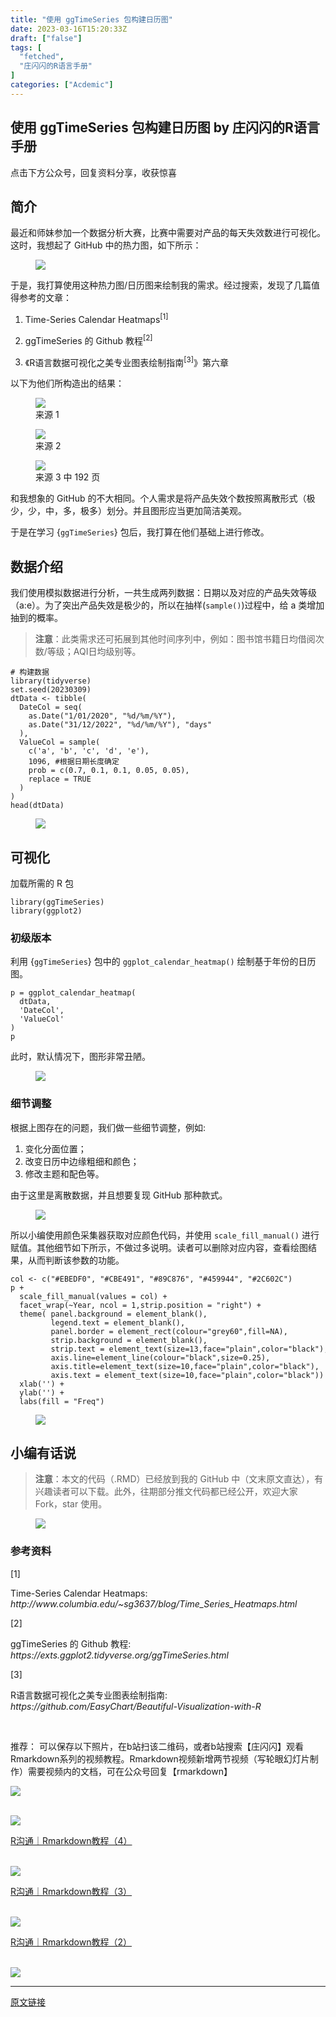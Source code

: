 ```yaml
---
title: "使用 ggTimeSeries 包构建日历图"
date: 2023-03-16T15:20:33Z
draft: ["false"]
tags: [
  "fetched",
  "庄闪闪的R语言手册"
]
categories: ["Acdemic"]
---
```

使用 ggTimeSeries 包构建日历图 by 庄闪闪的R语言手册
------
<div><p data-mpa-powered-by="yiban.io"><span>点击下方</span><span>公众号</span><span>，回复</span><span>资料分享</span><span>，收获惊喜</span></p><section><mp-common-profile data-pluginname="mpprofile" data-weui-theme="light" data-id="MzI1NjUwMjQxMQ==" data-headimg="http://mmbiz.qpic.cn/mmbiz_png/MIcgkkEyTHiaOjUwXredJLzMleuKP97WYf7W4ylibNiaRJlP7icneHRGekYcQEPgTLpIDbibTuuEADhn0Sv4Xqhhf4A/0?wx_fmt=png" data-nickname="庄闪闪的R语言手册" data-alias="Zss_R4ds" data-signature="在读统计博士生，R语言爱好者。来跟着我一起学 R 数据科学，可视化。" data-from="0" data-is_biz_ban="0"></mp-common-profile></section><section data-tool="mdnice编辑器" data-website="https://www.mdnice.com"><section data-tool="mdnice编辑器" data-website="https://www.mdnice.com"><h2 data-tool="mdnice编辑器"><span></span><span>简介</span></h2><p data-tool="mdnice编辑器">最近和师妹参加一个数据分析大赛，比赛中需要对产品的每天失效数进行可视化。这时，我想起了 GitHub 中的热力图，如下所示：</p><figure data-tool="mdnice编辑器"><img data-ratio="0.2536231884057971" data-src="https://mmbiz.qpic.cn/mmbiz_png/MIcgkkEyTHjGAMwWEb8rAj2CibVfwadrVkF5rrHJbNdZrZQefbJ8UtFuKQXFb8b0mHraNJg5E7cJWW0DqKA2FQw/640?wx_fmt=png" data-type="png" data-w="1380" src="https://mmbiz.qpic.cn/mmbiz_png/MIcgkkEyTHjGAMwWEb8rAj2CibVfwadrVkF5rrHJbNdZrZQefbJ8UtFuKQXFb8b0mHraNJg5E7cJWW0DqKA2FQw/640?wx_fmt=png"></figure><p data-tool="mdnice编辑器">于是，我打算使用这种热力图/日历图来绘制我的需求。经过搜索，发现了几篇值得参考的文章：</p><ol data-tool="mdnice编辑器"><li><section><p><span>Time-Series Calendar Heatmaps</span><sup>[1]</sup></p></section></li><li><section><p><span>ggTimeSeries 的 Github 教程</span><sup>[2]</sup></p></section></li><li><section><p>《<span>R语言数据可视化之美专业图表绘制指南</span><sup>[3]</sup>》第六章</p></section></li></ol><p data-tool="mdnice编辑器">以下为他们所构造出的结果：</p><figure data-tool="mdnice编辑器"><img data-ratio="0.8890200708382526" data-src="https://mmbiz.qpic.cn/mmbiz_png/MIcgkkEyTHjGAMwWEb8rAj2CibVfwadrVWcYCF4xKMuSKJuUQrSyWQR8P5sV3W1tiaAFDsDf68qATQgmsyCRI5ag/640?wx_fmt=png" data-type="png" data-w="1694" src="https://mmbiz.qpic.cn/mmbiz_png/MIcgkkEyTHjGAMwWEb8rAj2CibVfwadrVWcYCF4xKMuSKJuUQrSyWQR8P5sV3W1tiaAFDsDf68qATQgmsyCRI5ag/640?wx_fmt=png"><figcaption>来源 1</figcaption></figure><figure data-tool="mdnice编辑器"><img data-ratio="0.3803986710963455" data-src="https://mmbiz.qpic.cn/mmbiz_png/MIcgkkEyTHjGAMwWEb8rAj2CibVfwadrVqFZp0wWkVrpbBiblnPPCReDGGsRTu5Q1Z1eTicUENyljCbZu6sdBgeicQ/640?wx_fmt=png" data-type="png" data-w="1204" src="https://mmbiz.qpic.cn/mmbiz_png/MIcgkkEyTHjGAMwWEb8rAj2CibVfwadrVqFZp0wWkVrpbBiblnPPCReDGGsRTu5Q1Z1eTicUENyljCbZu6sdBgeicQ/640?wx_fmt=png"><figcaption>来源 2</figcaption></figure><figure data-tool="mdnice编辑器"><img data-ratio="0.4991624790619765" data-src="https://mmbiz.qpic.cn/mmbiz_png/MIcgkkEyTHjGAMwWEb8rAj2CibVfwadrVCnk5gttVbdbeQkPelR5S0icweTGuIPvEE8TAfa3gQa5Qw5Q32Riba0nQ/640?wx_fmt=png" data-type="png" data-w="1194" src="https://mmbiz.qpic.cn/mmbiz_png/MIcgkkEyTHjGAMwWEb8rAj2CibVfwadrVCnk5gttVbdbeQkPelR5S0icweTGuIPvEE8TAfa3gQa5Qw5Q32Riba0nQ/640?wx_fmt=png"><figcaption>来源 3 中 192 页</figcaption></figure><p data-tool="mdnice编辑器">和我想象的 GitHub 的不大相同。个人需求是将产品失效个数按照离散形式（极少，少，中，多，极多）划分。并且图形应当更加简洁美观。</p><p data-tool="mdnice编辑器">于是在学习 {<code>ggTimeSeries</code>} 包后，我打算在他们基础上进行修改。</p><h2 data-tool="mdnice编辑器"><span></span><span>数据介绍</span></h2><p data-tool="mdnice编辑器">我们使用模拟数据进行分析，一共生成两列数据：日期以及对应的产品失效等级（a:e）。为了突出产品失效是极少的，所以在抽样(<code>sample()</code>)过程中，给 a 类增加抽到的概率。</p><blockquote data-tool="mdnice编辑器"><p><strong>注意</strong>：此类需求还可拓展到其他时间序列中，例如：图书馆书籍日均借阅次数/等级；AQI日均级别等。</p></blockquote><pre data-tool="mdnice编辑器"><span></span><code><span># 构建数据</span><br><span>library</span>(tidyverse)<br>set.seed(<span>20230309</span>)<br>dtData &lt;- tibble(<br>  DateCol = seq(<br>    as.Date(<span>"1/01/2020"</span>, <span>"%d/%m/%Y"</span>),<br>    as.Date(<span>"31/12/2022"</span>, <span>"%d/%m/%Y"</span>), <span>"days"</span><br>  ),<br>  ValueCol = sample(<br>    c(<span>'a'</span>, <span>'b'</span>, <span>'c'</span>, <span>'d'</span>, <span>'e'</span>),<br>    <span>1096</span>, <span>#根据日期长度确定</span><br>    prob = c(<span>0.7</span>, <span>0.1</span>, <span>0.1</span>, <span>0.05</span>, <span>0.05</span>),<br>    replace = <span>TRUE</span><br>  )<br>)<br>head(dtData)<br></code></pre><figure data-tool="mdnice编辑器"><img data-ratio="0.9570957095709571" data-src="https://mmbiz.qpic.cn/mmbiz_png/MIcgkkEyTHjGAMwWEb8rAj2CibVfwadrVWcVuZxA1txEDfPf13tNBJOvlfZZD7fM1CpSLt3uUg2lZRLjZ6ibjAKw/640?wx_fmt=png" data-type="png" data-w="606" src="https://mmbiz.qpic.cn/mmbiz_png/MIcgkkEyTHjGAMwWEb8rAj2CibVfwadrVWcVuZxA1txEDfPf13tNBJOvlfZZD7fM1CpSLt3uUg2lZRLjZ6ibjAKw/640?wx_fmt=png"></figure><h2 data-tool="mdnice编辑器"><span></span><span>可视化</span></h2><p data-tool="mdnice编辑器">加载所需的 R 包</p><pre data-tool="mdnice编辑器"><span></span><code><span>library</span>(ggTimeSeries)<br><span>library</span>(ggplot2)<br></code></pre><h3 data-tool="mdnice编辑器"><span></span><span>初级版本</span><span></span></h3><p data-tool="mdnice编辑器">利用 {<code>ggTimeSeries</code>} 包中的 <code>ggplot_calendar_heatmap()</code> 绘制基于年份的日历图。</p><pre data-tool="mdnice编辑器"><span></span><code>p = ggplot_calendar_heatmap(<br>  dtData,<br>  <span>'DateCol'</span>,<br>  <span>'ValueCol'</span><br>)<br>p<br></code></pre><p data-tool="mdnice编辑器">此时，默认情况下，图形非常丑陋。</p><figure data-tool="mdnice编辑器"><img data-ratio="0.21621621621621623" data-src="https://mmbiz.qpic.cn/mmbiz_png/MIcgkkEyTHjGAMwWEb8rAj2CibVfwadrV1Jx5dIcpSicicy6xjTia91vRPB8rlPibicIy9mOJ0icTxdZo0ydDE5tSJmzg/640?wx_fmt=png" data-type="png" data-w="1628" src="https://mmbiz.qpic.cn/mmbiz_png/MIcgkkEyTHjGAMwWEb8rAj2CibVfwadrV1Jx5dIcpSicicy6xjTia91vRPB8rlPibicIy9mOJ0icTxdZo0ydDE5tSJmzg/640?wx_fmt=png"></figure><h3 data-tool="mdnice编辑器"><span></span><span>细节调整</span><span></span></h3><p data-tool="mdnice编辑器">根据上图存在的问题，我们做一些细节调整，例如:</p><ol data-tool="mdnice编辑器"><li><section>变化分面位置；</section></li><li><section>改变日历中边缘粗细和颜色；</section></li><li><section>修改主题和配色等。</section></li></ol><p data-tool="mdnice编辑器">由于这里是离散数据，并且想要复现 GitHub 那种款式。</p><figure data-tool="mdnice编辑器"><img data-ratio="0.05641025641025641" data-src="https://mmbiz.qpic.cn/mmbiz_png/MIcgkkEyTHjGAMwWEb8rAj2CibVfwadrVpvRFDPs0NricSRxaIibkWCDjz1S2F87qvwOLugj0SbFLBJYdfhZDFURQ/640?wx_fmt=png" data-type="png" data-w="1560" src="https://mmbiz.qpic.cn/mmbiz_png/MIcgkkEyTHjGAMwWEb8rAj2CibVfwadrVpvRFDPs0NricSRxaIibkWCDjz1S2F87qvwOLugj0SbFLBJYdfhZDFURQ/640?wx_fmt=png"></figure><p data-tool="mdnice编辑器">所以小编使用颜色采集器获取对应颜色代码，并使用 <code>scale_fill_manual()</code> 进行赋值。其他细节如下所示，不做过多说明。读者可以删除对应内容，查看绘图结果，从而判断该参数的功能。</p><pre data-tool="mdnice编辑器"><span></span><code>col &lt;- c(<span>"#EBEDF0"</span>, <span>"#CBE491"</span>, <span>"#89C876"</span>, <span>"#459944"</span>, <span>"#2C602C"</span>)<br>p + <br>  scale_fill_manual(values = col) + <br>  facet_wrap(~Year, ncol = <span>1</span>,strip.position = <span>"right"</span>) +<br>  theme( panel.background = element_blank(),<br>         legend.text = element_blank(),<br>         panel.border = element_rect(colour=<span>"grey60"</span>,fill=<span>NA</span>),<br>         strip.background = element_blank(),<br>         strip.text = element_text(size=<span>13</span>,face=<span>"plain"</span>,color=<span>"black"</span>),<br>         axis.line=element_line(colour=<span>"black"</span>,size=<span>0.25</span>),<br>         axis.title=element_text(size=<span>10</span>,face=<span>"plain"</span>,color=<span>"black"</span>),<br>         axis.text = element_text(size=<span>10</span>,face=<span>"plain"</span>,color=<span>"black"</span>)) +<br>  xlab(<span>''</span>) + <br>  ylab(<span>''</span>) +  <br>  labs(fill = <span>"Freq"</span>) <br></code></pre><figure data-tool="mdnice编辑器"><img data-ratio="0.4114149821640904" data-src="https://mmbiz.qpic.cn/mmbiz_png/MIcgkkEyTHjGAMwWEb8rAj2CibVfwadrVESGhrv57xt68aqCNgFzSW8LTXkjOZC5gueFCzr2VFIh2VeVsDhpJibg/640?wx_fmt=png" data-type="png" data-w="1682" src="https://mmbiz.qpic.cn/mmbiz_png/MIcgkkEyTHjGAMwWEb8rAj2CibVfwadrVESGhrv57xt68aqCNgFzSW8LTXkjOZC5gueFCzr2VFIh2VeVsDhpJibg/640?wx_fmt=png"></figure><h2 data-tool="mdnice编辑器"><span></span><span>小编有话说</span></h2><blockquote data-tool="mdnice编辑器"><p><strong>注意</strong>：本文的代码（.RMD）已经放到我的 GitHub 中（文末原文直达），有兴趣读者可以下载。此外，往期部分推文代码都已经公开，欢迎大家 Fork，star 使用。</p></blockquote><figure data-tool="mdnice编辑器"><img data-ratio="0.4053191489361702" data-src="https://mmbiz.qpic.cn/mmbiz_png/MIcgkkEyTHjGAMwWEb8rAj2CibVfwadrVYT2I0jdGiaBqoD5Yqr5I3NcNY12FZibN3UjW7Vg91E5z4fnDzLyEiaJYg/640?wx_fmt=png" data-type="png" data-w="1880" src="https://mmbiz.qpic.cn/mmbiz_png/MIcgkkEyTHjGAMwWEb8rAj2CibVfwadrVYT2I0jdGiaBqoD5Yqr5I3NcNY12FZibN3UjW7Vg91E5z4fnDzLyEiaJYg/640?wx_fmt=png"></figure><h3 data-tool="mdnice编辑器"><span>参考资料</span></h3><section data-tool="mdnice编辑器"><span><span>[1]</span><p>Time-Series Calendar Heatmaps: <em>http://www.columbia.edu/~sg3637/blog/Time_Series_Heatmaps.html</em></p></span><span><span>[2]</span><p>ggTimeSeries 的 Github 教程: <em>https://exts.ggplot2.tidyverse.org/ggTimeSeries.html</em></p></span><span><span>[3]</span><p>R语言数据可视化之美专业图表绘制指南: <em>https://github.com/EasyChart/Beautiful-Visualization-with-R</em></p></span></section></section><section data-tool="mdnice编辑器"><span><p><br></p></span></section></section><section data-tool="mdnice编辑器" data-website="https://www.mdnice.com"><p data-tool="mdnice编辑器">推荐： 可以保存以下照片，在b站扫该二维码，或者b站搜索【庄闪闪】观看Rmarkdown系列的视频教程。Rmarkdown视频新增两节视频（写轮眼幻灯片制作）需要视频内的文档，可在公众号回复【rmarkdown】<br></p></section><p><img data-cropselx1="0" data-cropselx2="558" data-cropsely1="0" data-cropsely2="709" data-ratio="1.2697916666666667" data-s="300,640" data-src="https://mmbiz.qpic.cn/mmbiz_jpg/MIcgkkEyTHgqHNBecRAPwEt9BwiazJN4FgL5hGictfWBVK6f5pS7a3CQBiaE7L8IgJwIcJCQXVdMEsQibnNkiajfoZw/640?wx_fmt=jpeg" data-type="jpeg" data-w="960" src="https://mmbiz.qpic.cn/mmbiz_jpg/MIcgkkEyTHgqHNBecRAPwEt9BwiazJN4FgL5hGictfWBVK6f5pS7a3CQBiaE7L8IgJwIcJCQXVdMEsQibnNkiajfoZw/640?wx_fmt=jpeg"></p><section data-mpa-template="t" data-from="yb-recommend-list"><br><section data-mpa-template="t" data-from="yb-recommend" data-recommend-article-type="normal" data-recomment-template-id="1" data-recommend-article-id="2247492028_1" data-recommend-article-time="1615811746" data-recommend-article-cover="http://mmbiz.qpic.cn/mmbiz_jpg/MIcgkkEyTHjqYtTRnKYwYP4k7iaZoMibUQYZg8ziaLUAFiaIK4cNS6u5iazLD9ffuN9C8M9pk0Nq5y7GhM5npfTibnRw/0?wx_fmt=jpeg" data-recommend-article-title="R沟通｜Rmarkdown教程（4）" data-recommend-article-content-url="http://mp.weixin.qq.com/s?__biz=MzI1NjUwMjQxMQ==&amp;mid=2247492028&amp;idx=1&amp;sn=9964f55b6cdc984f22620330e752226e&amp;chksm=ea271e58dd50974e35b274816cd9dde9cda3c0864487b187b4f2ac87c9773d782b02e5b28816#rd"><a href="http://mp.weixin.qq.com/s?__biz=MzI1NjUwMjQxMQ==&amp;mid=2247492028&amp;idx=1&amp;sn=9964f55b6cdc984f22620330e752226e&amp;chksm=ea271e58dd50974e35b274816cd9dde9cda3c0864487b187b4f2ac87c9773d782b02e5b28816&amp;scene=21#wechat_redirect" data-linktype="1"><section data-recommend-type="normal" data-recommend-tid="1" data-mid=""><section data-mid=""><section data-mid=""><span data-positionback="static"><img data-ratio="0.4263322884012539" data-src="https://mmbiz.qpic.cn/mmbiz_jpg/MIcgkkEyTHjqYtTRnKYwYP4k7iaZoMibUQYZg8ziaLUAFiaIK4cNS6u5iazLD9ffuN9C8M9pk0Nq5y7GhM5npfTibnRw/640?wx_fmt=jpeg" data-type="jpeg" data-w="1276" src="https://mmbiz.qpic.cn/mmbiz_jpg/MIcgkkEyTHjqYtTRnKYwYP4k7iaZoMibUQYZg8ziaLUAFiaIK4cNS6u5iazLD9ffuN9C8M9pk0Nq5y7GhM5npfTibnRw/640?wx_fmt=jpeg"></span></section><section data-mid=""><p data-recommend-title="t" data-mid="">R沟通｜Rmarkdown教程（4）</p></section></section></section></a></section><br><section data-mpa-template="t" data-from="yb-recommend" data-recommend-article-type="normal" data-recomment-template-id="1" data-recommend-article-id="2247491844_1" data-recommend-article-time="1615203000" data-recommend-article-cover="http://mmbiz.qpic.cn/mmbiz_jpg/MIcgkkEyTHjQaBFpiaqVdicmbG9Qc6jzc6libMFWfa3BibLBAuEvheHibyV9XmEElb1t3DbCLQksuL8TK9PWYaZsmrw/0?wx_fmt=jpeg" data-recommend-article-title="R沟通｜Rmarkdown教程（3）" data-recommend-article-content-url="http://mp.weixin.qq.com/s?__biz=MzI1NjUwMjQxMQ==&amp;mid=2247491844&amp;idx=1&amp;sn=36decacb06ca6ce1fc689141174bb98f&amp;chksm=ea271ee0dd5097f615b87c27151200635a9e5ff3c3072864bcf8fe6e8fbc41c0cffc6c95148f#rd"><a href="http://mp.weixin.qq.com/s?__biz=MzI1NjUwMjQxMQ==&amp;mid=2247491844&amp;idx=1&amp;sn=36decacb06ca6ce1fc689141174bb98f&amp;chksm=ea271ee0dd5097f615b87c27151200635a9e5ff3c3072864bcf8fe6e8fbc41c0cffc6c95148f&amp;scene=21#wechat_redirect" data-linktype="1"><section data-recommend-type="normal" data-recommend-tid="1" data-mid=""><section data-mid=""><section data-mid=""><span data-positionback="static"><img data-ratio="0.42617717478052675" data-src="https://mmbiz.qpic.cn/mmbiz_jpg/MIcgkkEyTHjQaBFpiaqVdicmbG9Qc6jzc6libMFWfa3BibLBAuEvheHibyV9XmEElb1t3DbCLQksuL8TK9PWYaZsmrw/640?wx_fmt=jpeg" data-type="jpeg" data-w="1253" src="https://mmbiz.qpic.cn/mmbiz_jpg/MIcgkkEyTHjQaBFpiaqVdicmbG9Qc6jzc6libMFWfa3BibLBAuEvheHibyV9XmEElb1t3DbCLQksuL8TK9PWYaZsmrw/640?wx_fmt=jpeg"></span></section><section data-mid=""><p data-recommend-title="t" data-mid="">R沟通｜Rmarkdown教程（3）</p></section></section></section></a></section><br><section data-mpa-template="t" data-from="yb-recommend" data-recommend-article-type="normal" data-recomment-template-id="1" data-recommend-article-id="2247491546_1" data-recommend-article-time="1614601800" data-recommend-article-cover="http://mmbiz.qpic.cn/mmbiz_jpg/MIcgkkEyTHiayicgGYwRzibR9sxwM8TDrHOXun1v2WF5SpvjOYrTvQh1A9pmu8NLzId0pcZ3j1MYmib5ibeqk6icUeAA/0?wx_fmt=jpeg" data-recommend-article-title="R沟通｜Rmarkdown教程（2）" data-recommend-article-content-url="http://mp.weixin.qq.com/s?__biz=MzI1NjUwMjQxMQ==&amp;mid=2247491546&amp;idx=1&amp;sn=00f8dea8903dbf4ec6e683ab5061a7a5&amp;chksm=ea24e03edd536928ff6c5a3600c8fbbd87cafbf9286ad47bfe4c084032cada9bf6ee7dfddcd9#rd"><a href="http://mp.weixin.qq.com/s?__biz=MzI1NjUwMjQxMQ==&amp;mid=2247491546&amp;idx=1&amp;sn=00f8dea8903dbf4ec6e683ab5061a7a5&amp;chksm=ea24e03edd536928ff6c5a3600c8fbbd87cafbf9286ad47bfe4c084032cada9bf6ee7dfddcd9&amp;scene=21#wechat_redirect" data-linktype="1"><section data-recommend-type="normal" data-recommend-tid="1" data-mid=""><section data-mid=""><section data-mid=""><span data-positionback="static"><img data-ratio="0.42349726775956287" data-src="https://mmbiz.qpic.cn/mmbiz_jpg/MIcgkkEyTHiayicgGYwRzibR9sxwM8TDrHOXun1v2WF5SpvjOYrTvQh1A9pmu8NLzId0pcZ3j1MYmib5ibeqk6icUeAA/640?wx_fmt=jpeg" data-type="jpeg" data-w="1098" src="https://mmbiz.qpic.cn/mmbiz_jpg/MIcgkkEyTHiayicgGYwRzibR9sxwM8TDrHOXun1v2WF5SpvjOYrTvQh1A9pmu8NLzId0pcZ3j1MYmib5ibeqk6icUeAA/640?wx_fmt=jpeg"></span></section><section data-mid=""><p data-recommend-title="t" data-mid="">R沟通｜Rmarkdown教程（2）</p></section></section></section></a></section><br><section data-mpa-template="t" data-from="yb-recommend" data-recommend-article-type="normal" data-recomment-template-id="1" data-recommend-article-id="2247491355_1" data-recommend-article-time="1614342600" data-recommend-article-cover="http://mmbiz.qpic.cn/mmbiz_jpg/MIcgkkEyTHgQIt6ob17tBZRRISiczGtKzRNPmiceYZib7KnNOWw2gM971ugt1KuY99tTwNicIxBB6If2AjCIicxR9TQ/0?wx_fmt=jpeg" data-recommend-article-title="R沟通｜Rmarkdown教程（1）" data-recommend-article-content-url="http://mp.weixin.qq.com/s?__biz=MzI1NjUwMjQxMQ==&amp;mid=2247491355&amp;idx=1&amp;sn=79739adfde0822e2eedc60e7c6761820&amp;chksm=ea24e0ffdd5369e9806d20c84c669febced9c36595f15357b3ff108f82e62cc105f0a0c456fe#rd"><section data-recommend-type="normal" data-recommend-tid="1" data-mid=""><section data-mid=""><section data-mid=""><a href="http://mp.weixin.qq.com/s?__biz=MzI1NjUwMjQxMQ==&amp;mid=2247491355&amp;idx=1&amp;sn=79739adfde0822e2eedc60e7c6761820&amp;chksm=ea24e0ffdd5369e9806d20c84c669febced9c36595f15357b3ff108f82e62cc105f0a0c456fe&amp;scene=21#wechat_redirect" data-linktype="1"><span><img data-ratio="0.42685185185185187" data-src="https://mmbiz.qpic.cn/mmbiz_jpg/MIcgkkEyTHgQIt6ob17tBZRRISiczGtKzRNPmiceYZib7KnNOWw2gM971ugt1KuY99tTwNicIxBB6If2AjCIicxR9TQ/640?wx_fmt=jpeg" data-type="jpeg" data-w="1080" src="https://mmbiz.qpic.cn/mmbiz_jpg/MIcgkkEyTHgQIt6ob17tBZRRISiczGtKzRNPmiceYZib7KnNOWw2gM971ugt1KuY99tTwNicIxBB6If2AjCIicxR9TQ/640?wx_fmt=jpeg"></span></a></section></section></section></section></section><p><mp-style-type data-value="3"></mp-style-type></p></div>  
<hr>
<a href="https://mp.weixin.qq.com/s/rAlPbNh2bYuNkqyT9dxosQ",target="_blank" rel="noopener noreferrer">原文链接</a>
